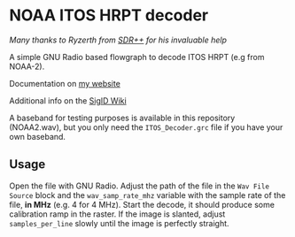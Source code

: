 # NOAA ITOS HRPT decoder

*Many thanks to Ryzerth from [SDR++](http://sdrpp.org) for his invaluable help*

A simple GNU Radio based flowgraph to decode ITOS HRPT (e.g from NOAA-2).

Documentation on [my website](https://www.a-centauri.com/articoli/noaa2-satellite-reception)

Additional info on the [SigID Wiki](https://www.sigidwiki.com/wiki/NOAA_ITOS_High_Resolution_Picture_Transmission_(HRPT))

A baseband for testing purposes is available in this repository (NOAA2.wav), but you only need the `ITOS_Decoder.grc` file if you have your own baseband.

## Usage

Open the file with GNU Radio. Adjust the path of the file in the `Wav File Source` block and the `wav_samp_rate_mhz` variable with the sample rate of the file, **in MHz** (e.g. 4 for 4 MHz).
Start the decode, it should produce some calibration ramp in the raster.
If the image is slanted, adjust `samples_per_line` slowly until the image is perfectly straight.
